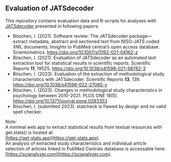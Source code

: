 ## Evaluation of JATSdecoder
This repository contains evaluation data and R-scripts for analyses with [JATSdecoder](https://github.com/ingmarboeschen/JATSdecoder) presented in following papers:
- Böschen, I. (2021). Software review: The JATSdecoder package—extract metadata, abstract and sectioned text from NISO-JATS coded XML documents; Insights to PubMed central’s open access database. Scientometrics. https://doi.org/10.1007/s11192-021-04162-z
- Böschen, I. (2021). Evaluation of JATSdecoder as an automated text extraction tool for statistical results in scientific reports. Scientific Reports **11**, 19525. https://doi.org/10.1038/s41598-021-98782-3
- Böschen, I. (2023). Evaluation of the extraction of methodological study characteristics with JATSdecoder. Scientific Reports **13**, 139. https://doi.org/10.1038/s41598-022-27085-y
- Böschen, I. (2023). Changes in methodological study characteristics in psychology between 2010-2021. PLOS ONE 18(5). https://doi.org/10.1371/journal.pone.0283353
- Böschen, I. (submitted 2023). statcheck is flawed by design and no valid spell checker. 

Note:  
A minimal web app to extract statistical results from textual resources with get.stats() is hosted at:  
[https://get-stats.app](https://get-stats.app).  
An analysis of extracted study characteristics and individual article selection of articles linked in PubMed Centrals database is accessable here:  
[https://scianalyzer.com](https://scianalyzer.com).
